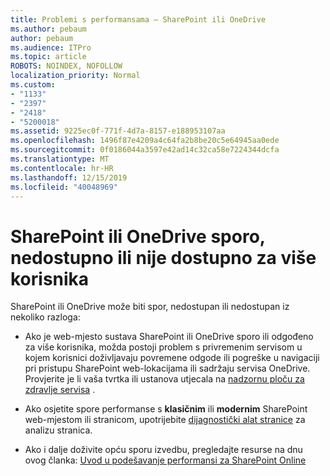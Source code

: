 ```yaml
---
title: Problemi s performansama – SharePoint ili OneDrive
ms.author: pebaum
author: pebaum
ms.audience: ITPro
ms.topic: article
ROBOTS: NOINDEX, NOFOLLOW
localization_priority: Normal
ms.custom:
- "1133"
- "2397"
- "2418"
- "5200018"
ms.assetid: 9225ec0f-771f-4d7a-8157-e188953107aa
ms.openlocfilehash: 1496f87e4209a4c64fa2b8be20c5e64945aa0ede
ms.sourcegitcommit: 0f0186044a3597e42ad14c32ca58e7224344dcfa
ms.translationtype: MT
ms.contentlocale: hr-HR
ms.lasthandoff: 12/15/2019
ms.locfileid: "40048969"
---
```

# <a name="sharepoint-or-onedrive-slow-inaccessible-or-unavailable-for-multiple-users"></a>SharePoint ili OneDrive sporo, nedostupno ili nije dostupno za više korisnika

SharePoint ili OneDrive može biti spor, nedostupan ili nedostupan iz nekoliko razloga:
  
- Ako je web-mjesto sustava SharePoint ili OneDrive sporo ili odgođeno za više korisnika, možda postoji problem s privremenim servisom u kojem korisnici doživljavaju povremene odgode ili pogreške u navigaciji pri pristupu SharePoint web-lokacijama ili sadržaju servisa OneDrive. Provjerite je li vaša tvrtka ili ustanova utjecala na [nadzornu ploču za zdravlje servisa](https://admin.microsoft.com/AdminPortal/Home#/servicehealth) .
  
- Ako osjetite spore performanse s **klasičnim** ili **modernim** SharePoint web-mjestom ili stranicom, upotrijebite [dijagnostički alat stranice](https://aka.ms/perftool) za analizu stranica.
  
- Ako i dalje doživite opću sporu izvedbu, pregledajte resurse na dnu ovog članka: [Uvod u podešavanje performansi za SharePoint Online](https://go.microsoft.com/fwlink/?linkid=2024334)
  